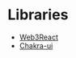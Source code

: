# Libraries

- [Web3React](https://github.com/NoahZinsmeister/web3-react)
- [Chakra-ui](https://chakra-ui.com/)